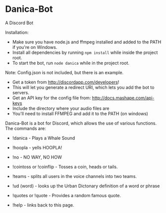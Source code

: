 # Danica-Bot

A Discord Bot

Installation:
* Make sure you have node.js and ffmpeg installed and added to the PATH if you're on Windows.
* Install all dependencies by running
`npm install` while inside the project root.
* To start the bot, run `node danica` while in the project root.

Note: Config.json is not included, but there is an example. 
* Get a token from http://discordapp.com/developers!
* This will let you generate a redirect URI, which lets you add the bot to servers.
* Get an API key for the config file from: http://docs.mashape.com/api-keys
* Include the directory where your audio files are
* You'll need to install FFMPEG and add it to the PATH (on windows)

Danica-Bot is a bot for Discord, which allows the use of various functions. The commands are:

* !danica - Plays a Whale Sound

* !hoopla - yells HOOPLA!

* !no - NO WAY, NO HOW

* !cointoss or !coinflip - Tosses a coin, heads or tails.

* !teams - splits all users in the voice channels into two teams.

* !ud (word) - looks up the Urban Dictonary definition of a word or phrase

* !quotes or !quote - Provides a random famous quote.

* !help - links back to this page.
